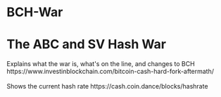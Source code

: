 # BCH-War
<h1>
The ABC and SV Hash War</h1>
Explains what the war is, what's on the line, and changes to BCH https://www.investinblockchain.com/bitcoin-cash-hard-fork-aftermath/
<br /><br />
Shows the current hash rate https://cash.coin.dance/blocks/hashrate

